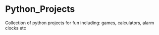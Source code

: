 # Python_Projects
Collection of python projects for fun including: games, calculators, alarm clocks etc
